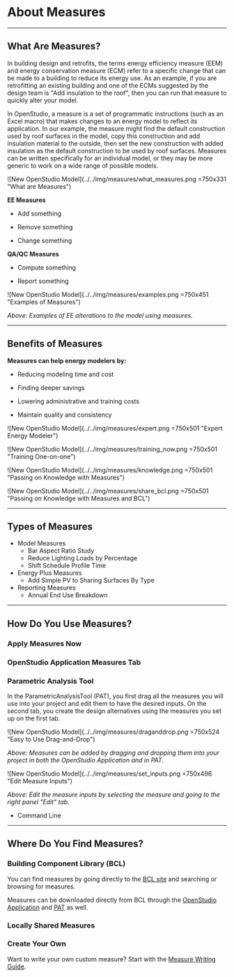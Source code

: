 # About Measures
_________________

## What Are Measures?
In building design and retrofits, the terms energy efficiency measure (EEM) and energy conservation measure (ECM) refer to a specific change that can be made to a building to reduce its energy use. As an example, if you are retrofitting an existing building and one of the ECMs suggested by the design team is "Add insulation to the roof", then you can run that measure to quickly alter your model.

In OpenStudio, a measure is a set of programmatic instructions (such as an Excel macro) that makes changes to an energy model to reflect its application. In our example, the measure might find the default construction used by roof surfaces in the model, copy this construction and add insulation material to the outside, then set the new construction with added insulation as the default construction to be used by roof surfaces. Measures can be written specifically for an individual model, or they may be more generic to work on a wide range of possible models.

![New OpenStudio Model](../../img/measures/what_measures.png =750x331 "What are Measures")

__EE Measures__


* Add something 

* Remove something

* Change something

__QA/QC Measures__

* Compute something

* Report something

![New OpenStudio Model](../../img/measures/examples.png =750x451 "Examples of Measures")

*Above: Examples of EE alterations to the model using measures.*


_________________

## Benefits of Measures
__Measures can help energy modelers by:__

* Reducing modeling time and cost

* Finding deeper savings

* Lowering administrative and training costs
* Maintain quality and consistency


![New OpenStudio Model](../../img/measures/expert.png =750x501 "Expert Energy Modeler")

![New OpenStudio Model](../../img/measures/training_now.png =750x501 "Training One-on-one")

![New OpenStudio Model](../../img/measures/knowledge.png =750x501 "Passing on Knowledge with Measures")

![New OpenStudio Model](../../img/measures/share_bcl.png =750x501 "Passing on Knowledge with Measures and BCL")


_________________

## Types of Measures

* Model Measures
  * Bar Aspect Ratio Study
  * Reduce Lighting Loads by Percentage
  * Shift Schedule Profile Time
* Energy Plus Measures
  * Add Simple PV to Sharing Surfaces By Type
* Reporting Measures
  * Annual End Use Breakdown
  
_________________

## How Do You Use Measures?
### Apply Measures Now
### OpenStudio Application Measures Tab
### Parametric Analysis Tool
In the ParametricAnalysisTool (PAT), you first drag all the measures you will use into your project and edit them to have the desired inputs. On the second tab, you create the design alternatives using the measures you set up on the first tab.

![New OpenStudio Model](../../img/measures/draganddrop.png =750x524 "Easy to Use Drag-and-Drop")

*Above: Measures can be added by dragging and dropping them into your project in both the OpenStudio Application and in PAT.*

![New OpenStudio Model](../../img/measures/set_inputs.png =750x496 "Edit Measure Inputs")

*Above: Edit the measure inputs by selecting the measure and going to the right panel "Edit" tab.*


* Command Line

_________________

## Where Do You Find Measures?
### Building Component Library (BCL)
You can find measures by going directly to the [BCL site](https://bcl.nrel.gov/) and searching or browsing for measures.

Measures can be downloaded directly from BCL through the [OpenStudio Application](/../next_steps/openstudio_application_interface/#components-measures-menu) and [PAT](/../comparative_analysis/ParametricStudies/#downloading-measures-from-the-building-component-library) as well.

### Locally Shared Measures

### Create Your Own
Want to write your own custom measure? Start with the [Measure Writing Guide](measure_writing_guide.md).



